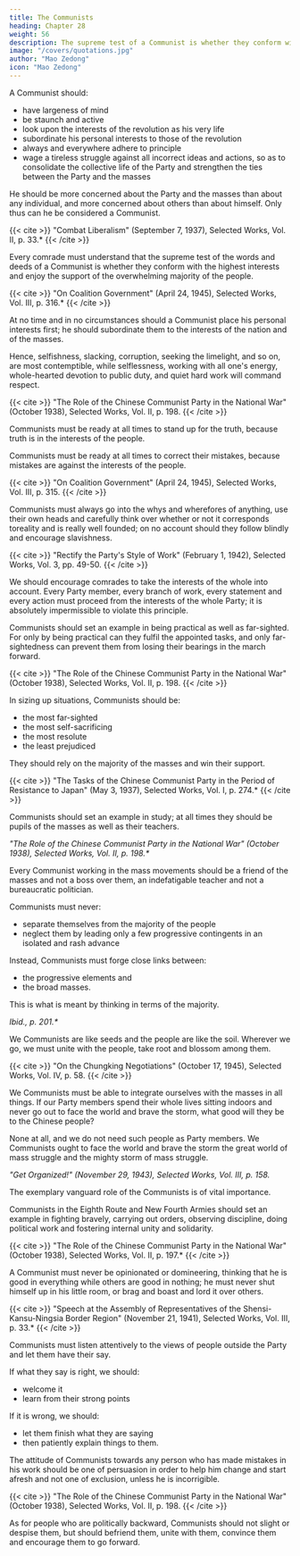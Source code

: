 ```yaml
---
title: The Communists
heading: Chapter 28
weight: 56
description: The supreme test of a Communist is whether they conform with the highest interests and are supported by the people
image: "/covers/quotations.jpg"
author: "Mao Zedong"
icon: "Mao Zedong"
---
```



A Communist should:
- have largeness of mind
- be staunch and active
- look upon the interests of the revolution as his very life 
- subordinate his personal interests to those of the revolution
- always and everywhere adhere to principle 
- wage a tireless struggle against all incorrect ideas and actions, so as to consolidate the collective life of the Party and strengthen the ties between the Party and the masses

He should be more concerned about the Party and the masses than about any individual, and more concerned about others than about himself. Only thus can he be considered a Communist.

{{< cite >}}
"Combat Liberalism" (September 7, 1937), Selected Works, Vol. II, p. 33.*
{{< /cite >}}


Every comrade must understand that the supreme test of the words and deeds of a Communist is whether they conform with the highest interests and enjoy the support of the overwhelming majority of the people. 

{{< cite >}}
"On Coalition Government" (April 24, 1945), Selected Works, Vol. III, p. 316.*
{{< /cite >}}


At no time and in no circumstances should a Communist place his personal interests first; he should subordinate them to the interests of the nation and of the masses.

Hence, selfishness, slacking, corruption, seeking the limelight, and so on, are most contemptible, while selflessness, working with all one's energy, whole-hearted devotion to public duty, and quiet hard work will command respect.

{{< cite >}}
"The Role of the Chinese Communist Party in the National War" (October 1938), Selected Works, Vol. II, p. 198.
{{< /cite >}}

Communists must be ready at all times to stand up for the truth, because truth is in the interests of the people. 

Communists must be ready at all times to correct their mistakes, because mistakes are against the interests of the people.

{{< cite >}}
"On Coalition Government" (April 24, 1945), Selected Works, Vol. III, p. 315.
{{< /cite >}}


Communists must always go into the whys and wherefores of anything, use their own heads and carefully think over whether or not it corresponds toreality and is really well founded; on no account should they follow blindly
and encourage slavishness.

{{< cite >}}
"Rectify the Party's Style of Work" (February 1, 1942), Selected Works, Vol. 3, pp. 49-50.
{{< /cite >}}


We should encourage comrades to take the interests of the whole into account. Every Party member, every branch of work, every statement and every action must proceed from the interests of the whole Party; it is absolutely impermissible to violate this principle.

Communists should set an example in being practical as well as far-sighted. For only by being practical can they fulfil the appointed tasks, and only far-sightedness can prevent them from losing their bearings in the march forward.

{{< cite >}}
"The Role of the Chinese Communist Party in the National War" (October 1938),
Selected Works, Vol. II, p. 198.
{{< /cite >}}


In sizing up situations, Communists should be:
- the most far-sighted
- the most self-sacrificing
- the most resolute
- the least prejudiced

They should rely on the majority of the masses and win their support.

{{< cite >}}
"The Tasks of the Chinese Communist Party in the Period of Resistance to Japan" (May 3, 1937), Selected Works, Vol. I, p. 274.*
{{< /cite >}}

Communists should set an example in study; at all times they should be pupils of the masses as well as their teachers.

<cite>"The Role of the Chinese Communist Party in the National War" (October 1938), Selected Works, Vol. II, p. 198.*</cite>


Every Communist working in the mass movements should be a friend of the masses and not a boss over them, an indefatigable teacher and not a bureaucratic politician.

Communists must never:
- separate themselves from the majority of the people
- neglect them by leading only a few progressive contingents in an isolated and rash advance

Instead, Communists must forge close links between:
- the progressive elements and
- the broad masses. 

This is what is meant by thinking in terms of the majority.

<cite>Ibid., p. 201.*</cite>



We Communists are like seeds and the people are like the soil. Wherever we go, we must unite with the people, take root and blossom among them.

{{< cite >}}
"On the Chungking Negotiations" (October 17, 1945), Selected Works, Vol. IV, p. 58.
{{< /cite >}}



We Communists must be able to integrate ourselves with the masses in all things. If our Party members spend their whole lives sitting indoors and never go out to face the world and brave the storm, what good will they be to the Chinese people? 

None at all, and we do not need such people as Party members. We Communists ought to face the world and brave the storm the great world of mass struggle and the mighty storm of mass struggle.

<cite>"Get Organized!" (November 29, 1943), Selected Works, Vol. III, p. 158.</cite>


The exemplary vanguard role of the Communists is of vital importance.

Communists in the Eighth Route and New Fourth Armies should set an example in fighting bravely, carrying out orders, observing discipline, doing political work and fostering internal unity and solidarity.

{{< cite >}}
"The Role of the Chinese Communist Party in the National War" (October 1938), Selected Works, Vol. II, p. 197.*
{{< /cite >}}


A Communist must never be opinionated or domineering, thinking that he is good in everything while others are good in nothing; he must never shut himself up in his little room, or brag and boast and lord it over others.

{{< cite >}}
"Speech at the Assembly of Representatives of the Shensi-Kansu-Ningsia Border Region" (November 21, 1941), Selected Works, Vol. III, p. 33.*
{{< /cite >}}


Communists must listen attentively to the views of people outside the Party and let them have their say.

If what they say is right, we should:
- welcome it
- learn from their strong points

If it is wrong, we should:
- let them finish what they are saying
- then patiently explain things to them.

The attitude of Communists towards any person who has made mistakes in his work should be one of persuasion in order to help him change and start afresh and not one of exclusion, unless he is incorrigible.


{{< cite >}}
"The Role of the Chinese Communist Party in the National War" (October 1938), Selected Works, Vol. II, p. 198.
{{< /cite >}}


As for people who are politically backward, Communists should not slight or despise them, but should befriend them, unite with them, convince them and encourage them to go forward.

